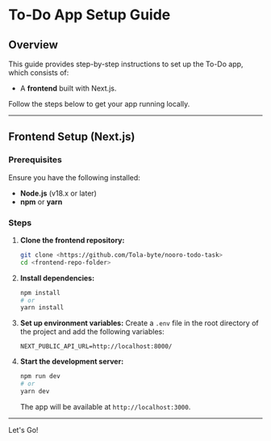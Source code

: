 # To-Do App Setup Guide

## Overview

This guide provides step-by-step instructions to set up the To-Do app, which consists of:

- A **frontend** built with Next.js.
<!-- - A **backend** using Express.js with Prisma ORM connected to a MySQL database. -->

Follow the steps below to get your app running locally.

---

## Frontend Setup (Next.js)

### Prerequisites

Ensure you have the following installed:

- **Node.js** (v18.x or later)
- **npm** or **yarn**

### Steps

1. **Clone the frontend repository:**

   ```bash
   git clone <https://github.com/Tola-byte/nooro-todo-task>
   cd <frontend-repo-folder>
   ```

2. **Install dependencies:**

   ```bash
   npm install
   # or
   yarn install
   ```

3. **Set up environment variables:**
   Create a `.env` file in the root directory of the project and add the following variables:

   ```env
   NEXT_PUBLIC_API_URL=http://localhost:8000/
   ```

   <!--
      Replace `http://localhost:3001/api` with the backend server URL if it's hosted elsewhere. -->

4. **Start the development server:**

   ```bash
   npm run dev
   # or
   yarn dev
   ```

   The app will be available at `http://localhost:3000`.

---

Let's Go!
